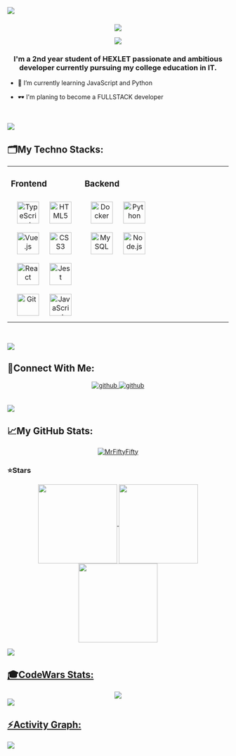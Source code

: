 <img src="https://user-images.githubusercontent.com/73097560/115834477-dbab4500-a447-11eb-908a-139a6edaec5c.gif"><h3 align="center"></h3>
<div align="center">
<img src="https://github.com/MrFiftyFifty/MrFiftyFifty/assets/144772893/de740403-6656-47e2-9c75-e697f48a4a39">

![](https://komarev.com/ghpvc/?username=MrFiftyFifty&color=blueviolet)
</div> 
 
 ### <div align="center">I'm a 2nd year student of HEXLET passionate and ambitious developer currently pursuing my college education in IT.</div>  
  

- 🔭 I’m currently learning JavaScript and Python  
  

- 🕶️ I'm planing to become a FULLSTACK developer  

</td></tr></table>  

<br/>  


<img src="https://user-images.githubusercontent.com/73097560/115834477-dbab4500-a447-11eb-908a-139a6edaec5c.gif"><h2 align="left">🗂My Techno Stacks:</h2> 
<table><tr><td valign="top" width="33%">



### Frontend  
<div align="center">  
<a href="https://www.typescriptlang.org/" target="_blank"><img style="margin: 10px" src="https://profilinator.rishav.dev/skills-assets/typescript-original.svg" alt="TypeScript" height="50" /></a>  
<a href="https://en.wikipedia.org/wiki/HTML5" target="_blank"><img style="margin: 10px" src="https://profilinator.rishav.dev/skills-assets/html5-original-wordmark.svg" alt="HTML5" height="50" /></a>  
<a href="https://vuejs.org/" target="_blank"><img style="margin: 10px" src="https://profilinator.rishav.dev/skills-assets/vuejs-original-wordmark.svg" alt="Vue.js" height="50" /></a>  
<a href="https://www.w3schools.com/css/" target="_blank"><img style="margin: 10px" src="https://profilinator.rishav.dev/skills-assets/css3-original-wordmark.svg" alt="CSS3" height="50" /></a>  
<a href="https://reactjs.org/" target="_blank"><img style="margin: 10px" src="https://profilinator.rishav.dev/skills-assets/react-original-wordmark.svg" alt="React" height="50" /></a>  
<a href="https://www.jestjs.io/" target="_blank"><img style="margin: 10px" src="https://profilinator.rishav.dev/skills-assets/jest.svg" alt="Jest" height="50" /></a>  
<a href="https://github.com/" target="_blank"><img style="margin: 10px" src="https://profilinator.rishav.dev/skills-assets/git-scm-icon.svg" alt="Git" height="50" /></a>  
<a href="https://www.javascript.com/" target="_blank"><img style="margin: 10px" src="https://profilinator.rishav.dev/skills-assets/javascript-original.svg" alt="JavaScript" height="50" /></a>  
</div>

</td><td valign="top" width="33%">



### Backend  
<div align="center">  
<a href="https://www.docker.com/" target="_blank"><img style="margin: 10px" src="https://profilinator.rishav.dev/skills-assets/docker-original-wordmark.svg" alt="Docker" height="50" /></a>  
<a href="https://www.python.org/" target="_blank"><img style="margin: 10px" src="https://profilinator.rishav.dev/skills-assets/python-original.svg" alt="Python" height="50" /></a>  
<a href="https://www.mysql.com/" target="_blank"><img style="margin: 10px" src="https://profilinator.rishav.dev/skills-assets/mysql-original-wordmark.svg" alt="MySQL" height="50" /></a>  
<a href="https://nodejs.org/" target="_blank"><img style="margin: 10px" src="https://profilinator.rishav.dev/skills-assets/nodejs-original-wordmark.svg" alt="Node.js" height="50" /></a>  
</div>

</td><td valign="top" width="33%">



</td></tr></table>  

<br/>  



<img src="https://user-images.githubusercontent.com/73097560/115834477-dbab4500-a447-11eb-908a-139a6edaec5c.gif"><h2 align="left">📧Connect With Me:</h2> 
<div align="center">
<a href="https://github.com/MrFiftyFifty" target="_blank">
<img src=https://img.shields.io/badge/github-%2324292e.svg?&style=for-the-badge&logo=github&logoColor=white alt=github style="margin-bottom: 5px;" />
<a href="https://telegram.me/<USERNAME>"><img src=https://img.shields.io/badge/Telegram-2CA5E0?style=for-the-badge&logo=telegram&logoColor=white alt=github style="margin-bottom: 5px;" /></a>
</a>  
</div>  
  

<br/>  


<img src="https://user-images.githubusercontent.com/73097560/115834477-dbab4500-a447-11eb-908a-139a6edaec5c.gif"><h2 align="left">📈My GitHub Stats:</h2>
<p align="center"> <a href="https://github.com/ryo-ma/github-profile-trophy"><img src="https://github-profile-trophy.vercel.app/?username=MrFiftyFifty&theme=juicyfresh" alt="MrFiftyFifty" /></a> </p>

</div><h3 align="left">⭐️Stars</h3>
<div align="center">
<a href="https://github.com/MrFiftyFifty">
<img align="center" src="http://github-profile-summary-cards.vercel.app/api/cards/stats?username=MrFiftyFifty&theme=2077" height="180em" />
<img align="center" src="http://github-profile-summary-cards.vercel.app/api/cards/productive-time?username=MrFiftyFifty&theme=2077" height="180em" />
<img align="center" src="http://github-profile-summary-cards.vercel.app/api/cards/profile-details?username=MrFiftyFifty&theme=2077" height="180em" />
</div>


<img src="https://user-images.githubusercontent.com/73097560/115834477-dbab4500-a447-11eb-908a-139a6edaec5c.gif"><h2 align="left">🎓CodeWars Stats:</h2>
<div align="center">
<a href="https://github.com/MrFiftyFifty">
<img src="https://github.r2v.ch/codewars?user=MrFiftyFifty&top_languages=true&stroke=%23BB432C">
</div>
<img src="https://user-images.githubusercontent.com/73097560/115834477-dbab4500-a447-11eb-908a-139a6edaec5c.gif"><h2 align="left">⚡Activity Graph:</h2>
<img align="center" src="https://github-readme-activity-graph.vercel.app/graph?username=MrFiftyFifty&theme=synthwave-84"/>
